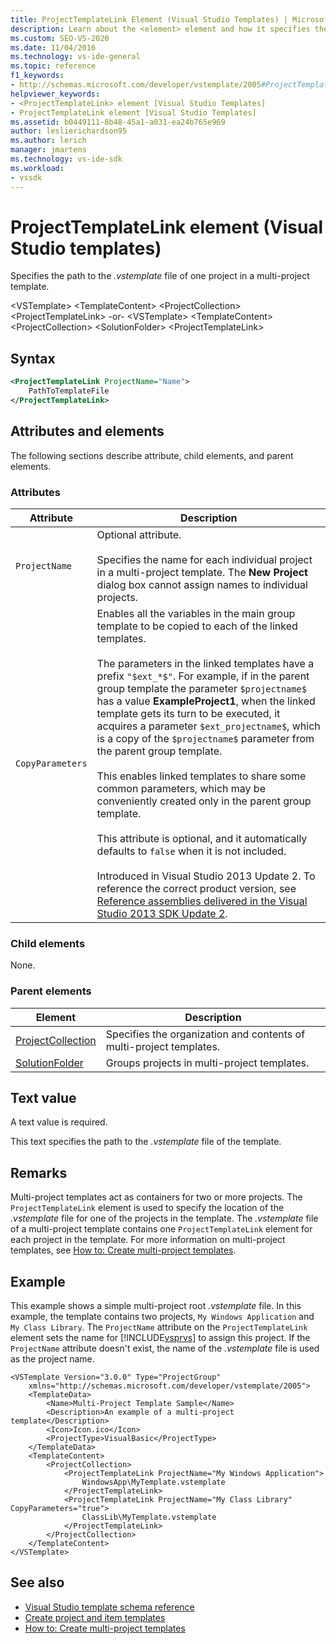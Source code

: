 ```yaml
---
title: ProjectTemplateLink Element (Visual Studio Templates) | Microsoft Docs
description: Learn about the <element> element and how it specifies the path to the .vstemplate file of one project in a multi-project template.
ms.custom: SEO-VS-2020
ms.date: 11/04/2016
ms.technology: vs-ide-general
ms.topic: reference
f1_keywords:
- http://schemas.microsoft.com/developer/vstemplate/2005#ProjectTemplateLink
helpviewer_keywords:
- <ProjectTemplateLink> element [Visual Studio Templates]
- ProjectTemplateLink element [Visual Studio Templates]
ms.assetid: b0449111-8b48-45a1-a031-ea24b765e969
author: leslierichardson95
ms.author: lerich
manager: jmartens
ms.technology: vs-ide-sdk
ms.workload:
- vssdk
---
```

# ProjectTemplateLink element (Visual Studio templates)
Specifies the path to the *.vstemplate* file of one project in a multi-project template.

 \<VSTemplate>
 \<TemplateContent>
 \<ProjectCollection>
 \<ProjectTemplateLink>
-or-
\<VSTemplate>
 \<TemplateContent>
 \<ProjectCollection>
 \<SolutionFolder>
 \<ProjectTemplateLink>

## Syntax

```xml
<ProjectTemplateLink ProjectName="Name">
    PathToTemplateFile
</ProjectTemplateLink>
```

## Attributes and elements
 The following sections describe attribute, child elements, and parent elements.

### Attributes

|Attribute|Description|
|---------------|-----------------|
|`ProjectName`|Optional attribute.<br /><br /> Specifies the name for each individual project in a multi-project template. The **New Project** dialog box cannot assign names to individual projects.|
|`CopyParameters`|Enables all the variables in the main group template to be copied to each of the linked templates.<br /><br /> The parameters in the linked templates have a prefix `"$ext_*$"`. For example, if in the parent group template the parameter `$projectname$` has a value **ExampleProject1**, when the linked template gets its turn to be executed, it acquires a parameter `$ext_projectname$`, which is a copy of the `$projectname$` parameter from the parent group template.<br /><br /> This enables linked templates to share some common parameters, which may be conveniently created only in the parent group template.<br /><br /> This attribute is optional, and it automatically defaults to `false` when it is not included.<br /><br /> Introduced in Visual Studio 2013 Update 2. To reference the correct product version, see [Reference assemblies delivered in the Visual Studio 2013 SDK Update 2](/previous-versions/dn632168(v=vs.120)).|

### Child elements
 None.

### Parent elements

|Element|Description|
|-------------|-----------------|
|[ProjectCollection](../extensibility/projectcollection-element-visual-studio-templates.md)|Specifies the organization and contents of multi-project templates.|
|[SolutionFolder](../extensibility/solutionfolder-element-visual-studio-templates.md)|Groups projects in multi-project templates.|

## Text value
 A text value is required.

 This text specifies the path to the *.vstemplate* file of the template.

## Remarks
 Multi-project templates act as containers for two or more projects. The `ProjectTemplateLink` element is used to specify the location of the *.vstemplate* file for one of the projects in the template. The *.vstemplate* file of a multi-project template contains one `ProjectTemplateLink` element for each project in the template. For more information on multi-project templates, see [How to: Create multi-project templates](../ide/how-to-create-multi-project-templates.md).

## Example
 This example shows a simple multi-project root *.vstemplate* file. In this example, the template contains two projects, `My Windows Application` and `My Class Library`. The `ProjectName` attribute on the `ProjectTemplateLink` element sets the name for [!INCLUDE[vsprvs](../code-quality/includes/vsprvs_md.md)] to assign this project. If the `ProjectName` attribute doesn't exist, the name of the *.vstemplate* file is used as the project name.

```
<VSTemplate Version="3.0.0" Type="ProjectGroup"
    xmlns="http://schemas.microsoft.com/developer/vstemplate/2005">
    <TemplateData>
        <Name>Multi-Project Template Sample</Name>
        <Description>An example of a multi-project template</Description>
        <Icon>Icon.ico</Icon>
        <ProjectType>VisualBasic</ProjectType>
    </TemplateData>
    <TemplateContent>
        <ProjectCollection>
            <ProjectTemplateLink ProjectName="My Windows Application">
                WindowsApp\MyTemplate.vstemplate
            </ProjectTemplateLink>
            <ProjectTemplateLink ProjectName="My Class Library" CopyParameters="true">
                ClassLib\MyTemplate.vstemplate
            </ProjectTemplateLink>
        </ProjectCollection>
    </TemplateContent>
</VSTemplate>
```

## See also
- [Visual Studio template schema reference](../extensibility/visual-studio-template-schema-reference.md)
- [Create project and item templates](../ide/creating-project-and-item-templates.md)
- [How to: Create multi-project templates](../ide/how-to-create-multi-project-templates.md)
